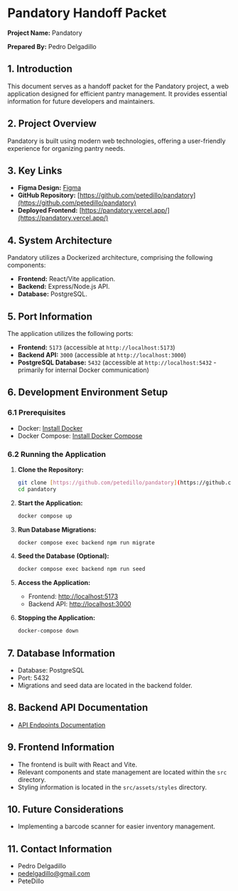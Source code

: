 # Pandatory Handoff Packet

**Project Name:** Pandatory

**Prepared By:** Pedro Delgadillo

## 1. Introduction

This document serves as a handoff packet for the Pandatory project, a web application designed for efficient pantry management. It provides essential information for future developers and maintainers.

## 2. Project Overview

Pandatory is built using modern web technologies, offering a user-friendly experience for organizing pantry needs.

## 3. Key Links

* **Figma Design:** [Figma](https://www.figma.com/proto/O4NyxyuY00i7yA3y5uR5xD/Pandatory?node-id=0-1&t=qdDw0GWlaujflfIK-1)
* **GitHub Repository:** [https://github.com/petedillo/pandatory](https://github.com/petedillo/pandatory)
* **Deployed Frontend:** [https://pandatory.vercel.app/](https://pandatory.vercel.app/)

## 4. System Architecture

Pandatory utilizes a Dockerized architecture, comprising the following components:

* **Frontend:** React/Vite application.
* **Backend:** Express/Node.js API.
* **Database:** PostgreSQL.

## 5. Port Information

The application utilizes the following ports:

* **Frontend:** `5173` (accessible at `http://localhost:5173`)
* **Backend API:** `3000` (accessible at `http://localhost:3000`)
* **PostgreSQL Database:** `5432` (accessible at `http://localhost:5432` - primarily for internal Docker communication)

## 6. Development Environment Setup

### 6.1 Prerequisites

* Docker: [Install Docker](https://www.docker.com/)
* Docker Compose: [Install Docker Compose](https://docs.docker.com/compose/)

### 6.2 Running the Application

1.  **Clone the Repository:**

    ```bash
    git clone [https://github.com/petedillo/pandatory](https://github.com/petedillo/pandatory)
    cd pandatory
    ```

2.  **Start the Application:**

    ```bash
    docker compose up
    ```

3.  **Run Database Migrations:**

    ```bash
    docker compose exec backend npm run migrate
    ```

4.  **Seed the Database (Optional):**

    ```bash
    docker compose exec backend npm run seed
    ```

5.  **Access the Application:**

    * Frontend: [http://localhost:5173](http://localhost:5173)
    * Backend API: [http://localhost:3000](http://localhost:3000)

6.  **Stopping the Application:**

    ```bash
    docker-compose down
    ```

## 7. Database Information

* Database: PostgreSQL
* Port: 5432
* Migrations and seed data are located in the backend folder.

## 8. Backend API Documentation

* [API Endpoints Documentation](ENDPOINTS.md)

## 9. Frontend Information

* The frontend is built with React and Vite.
* Relevant components and state management are located within the `src` directory.
* Styling information is located in the `src/assets/styles` directory.

## 10. Future Considerations

* Implementing a barcode scanner for easier inventory management.

## 11. Contact Information

* Pedro Delgadillo
* pedelgadillo@gmail.com
* PeteDillo
